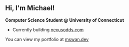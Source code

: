 ## Hi, I'm Michael!

**Computer Science Student @ University of Connecticut**

- Currently building [nexusodds.com](https://nexusodds.com)

You can view my portfolio at [mswan.dev](https://mswan.dev)
